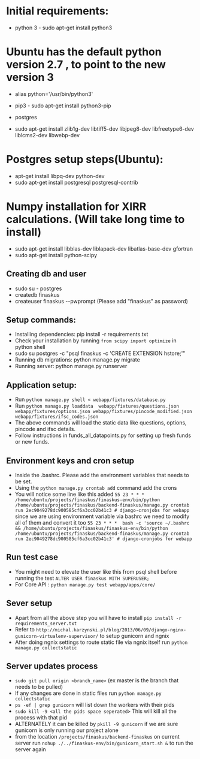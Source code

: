 # Initial requirements: #
* python 3 - sudo apt-get install python3

# Ubuntu has the default python version 2.7 , to point to the new version 3

* alias python='/usr/bin/python3'

* pip3 - sudo apt-get install python3-pip
* postgres
* sudo apt-get install zlib1g-dev libtiff5-dev libjpeg8-dev libfreetype6-dev liblcms2-dev libwebp-dev

# Postgres setup steps(Ubuntu): #
* apt-get install libpq-dev python-dev
* sudo apt-get install postgresql postgresql-contrib

# Numpy installation for XIRR calculations. (Will take long time to install)
* sudo apt-get install libblas-dev liblapack-dev libatlas-base-dev gfortran
* sudo apt-get install python-scipy


## Creating db and user ##
* sudo su - postgres
* createdb finaskus
* createuser finaskus --pwprompt (Please add "finaskus" as password)

## Setup commands: ##
* Installing dependencies: pip install -r requirements.txt
* Check your installation by running `from scipy import optimize` in python shell
* sudo su postgres -c "psql finaskus -c 'CREATE EXTENSION hstore;'"
* Running db migrations: python manage.py migrate
* Running server: python manage.py runserver

## Application setup: ##
* Run `python manage.py shell < webapp/fixtures/database.py`
* Run `python manage.py loaddata  webapp/fixtures/questions.json webapp/fixtures/options.json
webapp/fixtures/pincode_modified.json webapp/fixtures/ifsc_codes.json`
* The above commands will load the static data like questions, options, pincode and ifsc details.
* Follow instructions in funds_all_datapoints.py for setting up fresh funds or new funds.

## Environment keys and cron setup
* Inside the .bashrc. Please add the environment variables that needs to be set.
* Using the `python manage.py crontab add` command add the crons
* You will notice some line like this added `55 23 * * *  /home/ubuntu/projects/finaskus/finaskus-env/bin/python /home/ubuntu/projects/finaskus/backend-finaskus/manage.py crontab run 2ec9049278dc900585cf6a3cc02b41c3 #
 django-cronjobs for webapp` since we are using environment variable via bashrc we need to modify all of them and convert it too `55 23 * * *  bash -c 'source ~/.bashrc && /home/ubuntu/projects/finaskus/finaskus-env/bin/python /home/ubuntu/projects/finaskus/backend-finaskus/manage.py crontab run 2ec9049278dc900585cf6a3cc02b41c3' # django-cronjobs for webapp`


## Run test case ##
* You might need to elevate the user like this from psql shell before running the test `ALTER USER finaskus WITH SUPERUSER;`
* For Core API : `python manage.py test webapp/apps/core/`

## Sever setup
* Apart from all the above step you will have to install `pip install -r requirements_server.txt`
* Refer to `http://michal.karzynski.pl/blog/2013/06/09/django-nginx-gunicorn-virtualenv-supervisor/` to setup gunicorn and ngnix
* After doing ngnix settings to route static file via ngnix itself run `python manage.py collectstatic`


## Server updates process
* `sudo git pull origin <branch_name>` (ex master is the branch that needs to be pulled)
* If any changes are done in static files run `python manage.py collectstatic`
* `ps -ef | grep gunicorn` will list down the workers with their pids
* `sudo kill -9 <all the pids space seperated>` This will kill all the process with that pid
*  ALTERNATELY it can be killed by `pkill -9 gunicorn` if we are sure gunicorn is only running our project alone
* from the location `/projects/finaskus/backend-finaskus` on current server run `nohup ./../finaskus-env/bin/gunicorn_start.sh &` to run the server again